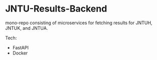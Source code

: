 # JNTU-Results-Backend

mono-repo consisting of microservices for fetching results for JNTUH, JNTUK, and
JNTUA.

Tech:


- FastAPI
- Docker
